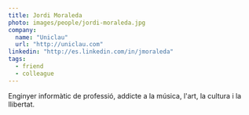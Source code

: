 ```yaml
---
title: Jordi Moraleda
photo: images/people/jordi-moraleda.jpg
company: 
  name: "Uniclau"
  url: "http://uniclau.com"
linkedin: "http://es.linkedin.com/in/jmoraleda"
tags:
  - friend
  - colleague
---
```

Enginyer informàtic de professió, addicte a la música, l'art, la cultura i la llibertat.
